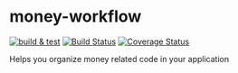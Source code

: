 # money-workflow
[![build & test](https://github.com/xzag/money-workflow/actions/workflows/php.yml/badge.svg)](https://github.com/xzag/money-workflow/actions/workflows/php.yml)
[![Build Status](https://travis-ci.com/xzag/money-workflow.svg?branch=master)](https://travis-ci.com/xzag/money-workflow)
[![Coverage Status](https://coveralls.io/repos/github/xzag/money-workflow/badge.svg?branch=master)](https://coveralls.io/github/xzag/money-workflow?branch=master)

Helps you organize money related code in your application
